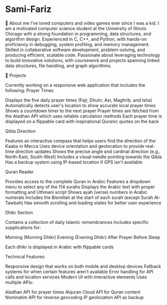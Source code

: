 # Sami-Fariz
🚀 About me 
I've loved computers and video games ever since I was a kid. I am a motivated computer science student at the University of Illinois Chicago with a strong foundation in programming, data structures, and algorithm design. Experienced in C, C++, and Python, with hands-on proficiency in debugging, system profiling, and memory management. Skilled in collaborative software development, problem-solving, and producing efficient, scalable code. Passionate about leveraging technology to build innovative solutions, with coursework and projects spanning linked data structures, file handling, and graph algorithms.

🚧 Projects

Currently working on a responsive web application that includes the following: 
Prayer Times

Displays the five daily prayer times (Fajr, Dhuhr, Asr, Maghrib, and Isha)
Automatically detects user's location to show accurate local prayer times
Shows a countdown timer to the next prayer
Prayer times are fetched from the Aladhan API which uses reliable calculation methods
Each prayer time is displayed on a flippable card with inspirational Quranic quotes on the back


Qibla Direction

Features an interactive compass that helps users find the direction of the Kaaba in Mecca
Uses device orientation and geolocation to provide real-time direction updates
Shows the precise angle and cardinal direction (e.g., North-East, South-West)
Includes a visual needle pointing towards the Qibla
Has a backup system using IP-based location if GPS isn't available

Quran Reader

Provides access to the complete Quran in Arabic
Features a dropdown menu to select any of the 114 surahs
Displays the Arabic text with proper formatting and Uthmani script
Shows ayah (verse) numbers in Arabic numerals
Includes the Bismillah at the start of each surah (except Surah At-Tawbah)
Has smooth scrolling and loading states for better user experience

Dhikr Section

Contains a collection of daily Islamic remembrances
Includes specific supplications for:

Morning (Morning Dhikr)
Evening (Evening Dhikr)
After Prayer
Before Sleep

Each dhikr is displayed in Arabic with flippable cards

Technical Features:

Responsive design that works on both mobile and desktop devices
Fallback systems for when certain features aren't available
Error handling for API calls and location services
Modern UI with interactive elements
Uses multiple APIs:

Aladhan API for prayer times
Alquran Cloud API for Quran content
Nominatim API for reverse geocoding
IP geolocation API as backup

